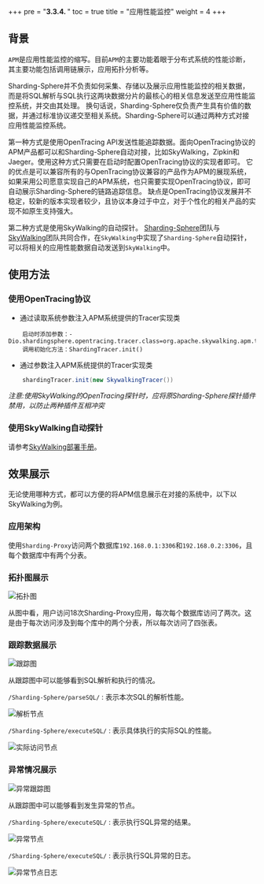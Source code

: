 +++
pre = "<b>3.3.4. </b>"
toc = true
title = "应用性能监控"
weight = 4
+++

## 背景

`APM`是应用性能监控的缩写。目前`APM`的主要功能着眼于分布式系统的性能诊断，其主要功能包括调用链展示，应用拓扑分析等。

Sharding-Sphere并不负责如何采集、存储以及展示应用性能监控的相关数据，而是将SQL解析与SQL执行这两块数据分片的最核心的相关信息发送至应用性能监控系统，并交由其处理。
换句话说，Sharding-Sphere仅负责产生具有价值的数据，并通过标准协议递交至相关系统。Sharding-Sphere可以通过两种方式对接应用性能监控系统。

第一种方式是使用OpenTracing API发送性能追踪数据。面向OpenTracing协议的APM产品都可以和Sharding-Sphere自动对接，比如SkyWalking，Zipkin和Jaeger。使用这种方式只需要在启动时配置OpenTracing协议的实现者即可。
它的优点是可以兼容所有的与OpenTracing协议兼容的产品作为APM的展现系统，如果采用公司愿意实现自己的APM系统，也只需要实现OpenTracing协议，即可自动展示Sharding-Sphere的链路追踪信息。
缺点是OpenTracing协议发展并不稳定，较新的版本实现者较少，且协议本身过于中立，对于个性化的相关产品的实现不如原生支持强大。

第二种方式是使用SkyWalking的自动探针。
[Sharding-Sphere](http://shardingsphere.io)团队与[SkyWalking](http://skywalking.io)团队共同合作，在`SkyWalking`中实现了`Sharding-Sphere`自动探针，可以将相关的应用性能数据自动发送到`SkyWalking`中。

## 使用方法

### 使用OpenTracing协议

* 通过读取系统参数注入APM系统提供的Tracer实现类
```
    启动时添加参数：-Dio.shardingsphere.opentracing.tracer.class=org.apache.skywalking.apm.toolkit.opentracing.SkywalkingTracer
    调用初始化方法：ShardingTracer.init()
```

* 通过参数注入APM系统提供的Tracer实现类 

```java
    shardingTracer.init(new SkywalkingTracer())
```

*注意:使用SkyWalking的OpenTracing探针时，应将原Sharding-Sphere探针插件禁用，以防止两种插件互相冲突*

### 使用SkyWalking自动探针

请参考[SkyWalking部署手册](https://github.com/apache/incubator-skywalking/blob/5.x/docs/cn/Quick-start-CN.md)。

## 效果展示

无论使用哪种方式，都可以方便的将APM信息展示在对接的系统中，以下以SkyWalking为例。

### 应用架构

使用`Sharding-Proxy`访问两个数据库`192.168.0.1:3306`和`192.168.0.2:3306`，且每个数据库中有两个分表。

### 拓扑图展示

![拓扑图](/img/apm/5x_topology.png)

从图中看，用户访问18次Sharding-Proxy应用，每次每个数据库访问了两次。这是由于每次访问涉及到每个库中的两个分表，所以每次访问了四张表。

### 跟踪数据展示

![跟踪图](/img/apm/5x_trace.png)

从跟踪图中可以能够看到SQL解析和执行的情况。

`/Sharding-Sphere/parseSQL/` : 表示本次SQL的解析性能。

![解析节点](/img/apm/5x_parse.png)

`/Sharding-Sphere/executeSQL/` : 表示具体执行的实际SQL的性能。

![实际访问节点](/img/apm/5x_executeSQL.png)

### 异常情况展示

![异常跟踪图](/img/apm/5x_trace_err.png)

从跟踪图中可以能够看到发生异常的节点。

`/Sharding-Sphere/executeSQL/` : 表示执行SQL异常的结果。

![异常节点](/img/apm/5x_executeSQL_Tags_err.png)

`/Sharding-Sphere/executeSQL/` : 表示执行SQL异常的日志。

![异常节点日志](/img/apm/5x_executeSQL_Logs_err.png)
